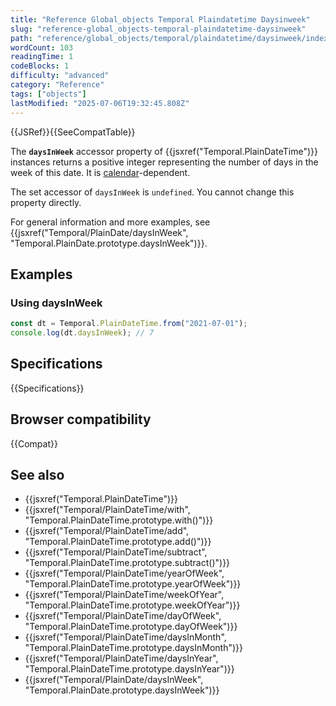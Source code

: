 ```yaml
---
title: "Reference Global_objects Temporal Plaindatetime Daysinweek"
slug: "reference-global_objects-temporal-plaindatetime-daysinweek"
path: "reference/global_objects/temporal/plaindatetime/daysinweek/index.md"
wordCount: 103
readingTime: 1
codeBlocks: 1
difficulty: "advanced"
category: "Reference"
tags: ["objects"]
lastModified: "2025-07-06T19:32:45.808Z"
---
```



{{JSRef}}{{SeeCompatTable}}

The **`daysInWeek`** accessor property of {{jsxref("Temporal.PlainDateTime")}} instances returns a positive integer representing the number of days in the week of this date. It is [calendar](/en-US/docs/Web/JavaScript/Reference/Global_Objects/Temporal#calendars)-dependent.

The set accessor of `daysInWeek` is `undefined`. You cannot change this property directly.

For general information and more examples, see {{jsxref("Temporal/PlainDate/daysInWeek", "Temporal.PlainDate.prototype.daysInWeek")}}.

## Examples

### Using daysInWeek

```js
const dt = Temporal.PlainDateTime.from("2021-07-01");
console.log(dt.daysInWeek); // 7
```

## Specifications

{{Specifications}}

## Browser compatibility

{{Compat}}

## See also

- {{jsxref("Temporal.PlainDateTime")}}
- {{jsxref("Temporal/PlainDateTime/with", "Temporal.PlainDateTime.prototype.with()")}}
- {{jsxref("Temporal/PlainDateTime/add", "Temporal.PlainDateTime.prototype.add()")}}
- {{jsxref("Temporal/PlainDateTime/subtract", "Temporal.PlainDateTime.prototype.subtract()")}}
- {{jsxref("Temporal/PlainDateTime/yearOfWeek", "Temporal.PlainDateTime.prototype.yearOfWeek")}}
- {{jsxref("Temporal/PlainDateTime/weekOfYear", "Temporal.PlainDateTime.prototype.weekOfYear")}}
- {{jsxref("Temporal/PlainDateTime/dayOfWeek", "Temporal.PlainDateTime.prototype.dayOfWeek")}}
- {{jsxref("Temporal/PlainDateTime/daysInMonth", "Temporal.PlainDateTime.prototype.daysInMonth")}}
- {{jsxref("Temporal/PlainDateTime/daysInYear", "Temporal.PlainDateTime.prototype.daysInYear")}}
- {{jsxref("Temporal/PlainDate/daysInWeek", "Temporal.PlainDate.prototype.daysInWeek")}}
